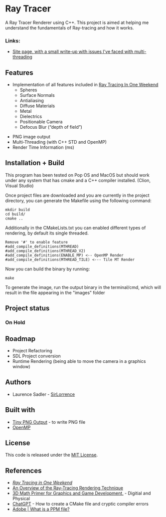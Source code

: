 # Ray Tracer

A Ray Tracer Renderer using C++. This project is aimed at helping me understand the fundamentals of Ray-tracing and how it works.

### Links: 
- [Site page, with a small write-up with issues I've faced with multi-threading](https://www.laurencesadler.com/ray-tracer)

## Features

* Implementation of all features included in [Ray Tracing In One Weekend](https://github.com/RayTracing/raytracing.github.io/blob/master/books/RayTracingInOneWeekend.html)
  * Spheres
  * Surface Normals
  * Antialiasing
  * Diffuse Materials
  * Metal
  * Dielectrics
  * Positionable Camera
  * Defocus Blur (“depth of field”)
- PNG image output
- Multi-Threading (with C++ STD and OpenMP)
- Render Time Information (ms) 




## Installation + Build

This program has been tested on Pop OS and MacOS but should work under any system that has cmake and a C++ compiler installed. (Clion, Visual Studio)

Once project files are downloaded and you are currently in the project directory, you can generate the Makefile using the following command:

```
mkdir build
cd build/
cmake ..
```
Additionally in the CMakeLists.txt you can enabled different types of rendering, by default its single threaded.
```
Remove '#' to enable feature
#add_compile_definitions(MTHREAD)
#add_compile_definitions(MTHREAD_V2) 
#add_compile_definitions(ENABLE_MP) <-- OpenMP Render
#add_compile_definitions(MTHREAD_TILE) <--- Tile MT Render
```
Now you can build the binary by running:

```
make
```

To generate the image, run the output binary in the terminal/cmd, which will result in the file appearing in the "images" folder


## Project status

### On Hold

## Roadmap
- Project Refactoring
- SDL Project conversion
- Runtime Rendering (being able to move the camera in a graphics window)



## Authors
- Laurence Sadler - [SirLorrence](https://gitlab.com/SirLorrence)

## Built with
- [Tiny PNG Output](https://www.nayuki.io/page/tiny-png-output) - to write PNG file
- [OpenMP](https://www.openmp.org/)

## License
This code is released under the [MIT License](https://gitlab.com/SirLorrence/raytracer/-/blob/main/LICENSE).

## References
- [_Ray Tracing in One Weekend_](https://raytracing.github.io/books/RayTracingInOneWeekend.html)
- [An Overview of the Ray-Tracing Rendering Technique
](https://scratchapixel.com/lessons/3d-basic-rendering/ray-tracing-overview/ray-tracing-rendering-technique-overview.html)
- [3D Math Primer for Graphics and Game Development.](https://gamemath.com/) - Digitial and Physical 
- [ChatGPT](chat.openai.com) - How to create a CMake file and cryptic compiler errors
- [Adobe | What is a PPM file?](https://www.adobe.com/creativecloud/file-types/image/raster/ppm-file.html)


